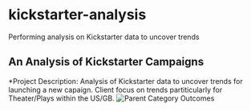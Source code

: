 # kickstarter-analysis
Performing analysis on Kickstarter data to uncover trends
## An Analysis of Kickstarter Campaigns
*Project Description: Analysis of Kickstarter data to uncover trends for launching a new capaign. Client focus on trends partiticularly for Theater/Plays within the US/GB.
![Parent Category Outcomes](https://user-images.githubusercontent.com/90002900/132962981-d66737af-cbe9-49d7-a6d9-0dda123f2730.png)
